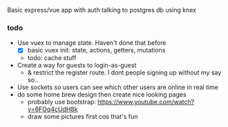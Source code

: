 Basic express/vue app with auth talking to postgres db using knex

### todo
- Use vuex to manage state. Haven't done that before
  - [x] basic vuex init: state, actions, getters, mutations
  - todo: cache stuff
- Create a way for guests to login-as-guest
  - & restrict the register route. I dont people signing up without my say so..
- Use sockets so users can see which other users are online in real time
- do some home brew design then create nice looking pages
  - probably use bootstrap: https://www.youtube.com/watch?v=6FOq4cUdH8k
  - draw some pictures first cos that's fun